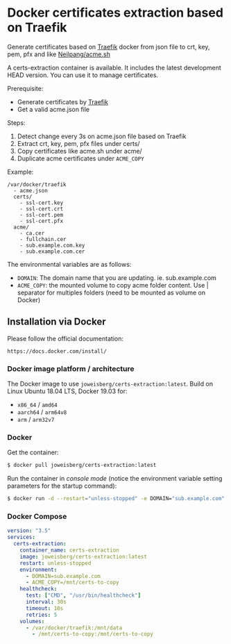 # Docker certificates extraction based on Traefik

Generate certificates based on [Traefik](https://docs.traefik.io/) docker from json file to crt, key, pem, pfx and like [Neilpang/acme.sh](https://github.com/acmesh-official/acme.sh)

A certs-extraction container is available. It includes the latest development HEAD version. You can use it to manage certificates.

Prerequisite:

* Generate certificates by [Traefik](https://docs.traefik.io/)
* Get a valid acme.json file

Steps:
1. Detect change every 3s on acme.json file based on Traefik
2. Extract crt, key, pem, pfx files under certs/
3. Copy certificates like acme.sh under acme/
4. Duplicate acme certificates under `ACME_COPY`

Example:

    /var/docker/traefik
      - acme.json
      certs/
        - ssl-cert.key
        - ssl-cert.crt
        - ssl-cert.pem
        - ssl-cert.pfx
      acme/
        - ca.cer
        - fullchain.cer
        - sub.example.com.key
        - sub.example.com.cer

The environmental variables are as follows:
* `DOMAIN`: The domain name that you are updating. ie. sub.example.com
* `ACME_COPY`: the mounted volume to copy acme folder content. Use | separator for multiples folders (need to be mounted as volume on Docker)

## Installation via Docker

Please follow the official documentation:

    https://docs.docker.com/install/

### Docker image platform / architecture

The Docker image to use `joweisberg/certs-extraction:latest`.
Build on Linux Ubuntu 18.04 LTS, Docker 19.03 for:
- `x86_64` / `amd64`
- `aarch64` / `arm64v8`
- `arm` / `arm32v7`

### Docker

Get the container:
```bash
$ docker pull joweisberg/certs-extraction:latest
```

Run the container in *console mode* (notice the environment variable setting parameters for the startup command):
```bash
$ docker run -d --restart="unless-stopped" -e DOMAIN="sub.example.com" -v /var/docker/traefik:/mnt/data joweisberg/certs-extraction:latest
```

### Docker Compose

```yml
version: "3.5"
services:
  certs-extraction:
    container_name: certs-extraction
    image: joweisberg/certs-extraction:latest
    restart: unless-stopped
    environment:
      - DOMAIN=sub.example.com
      - ACME_COPY=/mnt/certs-to-copy
    healthcheck:
      test: ["CMD", "/usr/bin/healthcheck"]
      interval: 30s
      timeout: 10s
      retries: 5
    volumes:
      - /var/docker/traefik:/mnt/data
        - /mnt/certs-to-copy:/mnt/certs-to-copy
```
